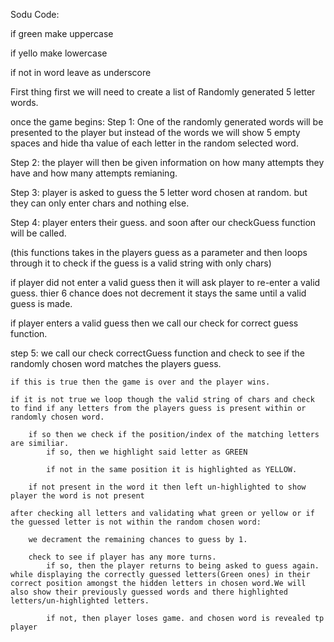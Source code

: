 Sodu Code:


if green make uppercase

if yello make lowercase 

if not in word leave as underscore

First thing first we will need to create a list of Randomly generated 5 letter words.

once the game begins:
Step 1: One of the randomly generated words will be presented to the player but instead of the words we will show 5 empty spaces and hide tha value of each letter in the random selected word. 

Step 2: the player will then be given information on how many attempts they have and how many attempts remianing. 

Step 3:
player is asked to guess the 5 letter word chosen at random. but they can only enter chars and nothing else.

Step 4:
player enters their guess. and soon after our checkGuess function will be called. 

(this functions takes in the players guess as a parameter and then loops through it to check if the guess is a valid string with only chars)

if player did not enter a valid guess then it will ask player to re-enter a valid guess. thier 6 chance does not decrement it stays the same until a valid guess is made.

if player enters a valid guess then we call our check for correct guess function.


step 5: we call our check correctGuess function and check to see if the randomly chosen word matches the players guess.

    if this is true then the game is over and the player wins.

    if it is not true we loop though the valid string of chars and check to find if any letters from the players guess is present within or randomly chosen word.

        if so then we check if the position/index of the matching letters are similiar.
            if so, then we highlight said letter as GREEN

            if not in the same position it is highlighted as YELLOW. 
        
        if not present in the word it then left un-highlighted to show player the word is not present 

    after checking all letters and validating what green or yellow or if the guessed letter is not within the random chosen word:

        we decrament the remaining chances to guess by 1.

        check to see if player has any more turns.
            if so, then the player returns to being asked to guess again. while displaying the correctly guessed letters(Green ones) in their correct position amongst the hidden letters in chosen word.We will also show their previously guessed words and there highlighted letters/un-highlighted letters.

            if not, then player loses game. and chosen word is revealed tp player

